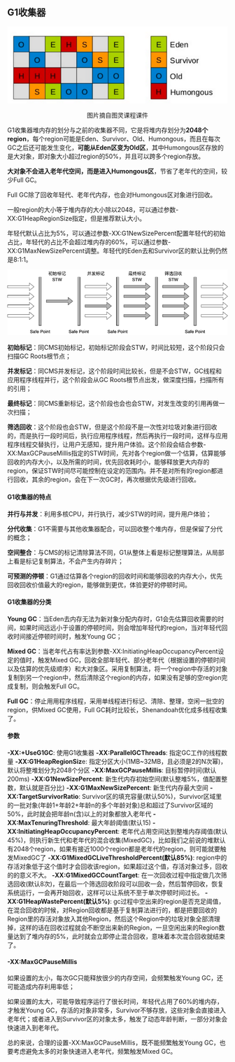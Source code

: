 ## G1收集器

![G1收集器堆内存区域划分](./images/G1收集器堆内存区域划分.png)

<center>图片摘自图灵课程课件</center>

G1收集器堆内存的划分与之前的收集器不同，它是将堆内存划分为**2048个region**，每个region可能是Eden、Survivor、Old、Humongous，而且在每次GC之后还可能发生变化，**可能从Eden区变为Old区**，其中Humongous区存放的是大对象，即对象大小超过region的50%，并且可以跨多个region存放。

**大对象不会进入老年代空间，而是进入Humongous区**，节省了老年代的空间，较少Full GC。

Full GC除了回收年轻代、老年代内存，也会对Humongous区对象进行回收。

一般region的大小等于堆内存的大小除以2048，可以通过参数-XX:G1HeapRegionSize指定，但是推荐默认大小。

年轻代默认占比为5%，可以通过参数-XX:G1NewSizePercent配置年轻代的初始占比，年轻代的占比不会超过堆内存的60%，可以通过参数-XX:G1MaxNewSizePercent调整。年轻代的Eden去和Survivor区的默认比例仍然是8:1:1。

![G1收集器](./images/G1收集器.png)

**初始标记**：同CMS初始标记，初始标记阶段会STW，时间比较短，这个阶段只会扫描GC Roots根节点；

**并发标记**：同CMS并发标记，这个阶段时间比较长，但是不会STW，GC线程和应用程序线程并行，这个阶段会从GC Roots根节点出发，做深度扫描，扫描所有的引用；

**最终标记**：同CMS重新标记，这个阶段也会也会STW，对发生改变的引用再做一次扫描；

**筛选回收**：这个阶段也会STW，但是这个阶段不是一次性对垃圾对象进行回收的，而是执行一段时间后，执行应用程序线程，然后再执行一段时间，这样与应用程序线程交替执行，让用户无感知，提升用户体验。这个阶段会结合参数-XX:MaxGCPauseMillis指定的STW时间，先对各个region做一个估算，估算能够回收的内存大小，以及所需的时间，优先回收耗时小，能够释放更大内存的region，保证STW时间尽可能控制在设定的范围内。并不是对所有的region都进行回收，其余的region，会在下一次GC时，再次根据优先级进行回收。

#### G1收集器的特点

**并行与并发**：利用多核CPU，并行执行，减少STW的时间，提升用户体验；

**分代收集**：G1不需要与其他收集器配合，可以回收整个堆内存，但是保留了分代的概念；

**空间整合**：与CMS的标记清除算法不同，G1从整体上看是标记整理算法，从局部上看是标记复制算法，不会产生内存碎片；

**可预测的停顿**：G1通过估算各个region的回收时间和能够回收的内存大小，优先回收回收价值最大的region，能够做到更优，体验更好的停顿时间。

#### G1收集器的分类

**Young GC**：当Eden去内存无法为新对象分配内存时，G1会先估算回收需要的时间，如果时间远远小于设置的停顿时间，则会增加年轻代的region，当对年轻代回收时间接近停顿时间时，触发Young GC；

**Mixed GC**：当老年代占有率达到参数-XX:InitiatingHeapOccupancyPercent设定的值时，触发Mixed GC，回收全部年轻代、部分老年代（根据设置的停顿时间以及估算的优先级顺序）和大对象区。采用复制算法，将一个region中存活的对象复制到另一个region中，然后清除这个region的内存，如果没有足够的空region完成复制，则会触发Full GC。

**Full GC**：停止用用程序线程，采用单线程进行标记、清除、整理，空闲一批空的region，供Mixed GC使用，Full GC耗时比较长，Shenandoah优化成多线程收集了。

#### 参数

**-XX:+UseG1GC**: 使用G1收集器
**-XX:ParallelGCThreads**: 指定GC工作的线程数量
**-XX:G1HeapRegionSiz**e: 指定分区大小(1MB~32MB，且必须是2的N次幂)，默认将整堆划分为2048个分区
**-XX:MaxGCPauseMillis**: 目标暂停时间(默认200ms)
**-XX:G1NewSizePercent**: 新生代内存初始空间(默认整堆5%，值配置整数，默认就是百分比)
**-XX:G1MaxNewSizePercent**: 新生代内存最大空间
**-XX:TargetSurvivorRatio**: Survivor区的填充容量(默认50%)，Survivor区域里的一批对象(年龄1+年龄2+年龄n的多个年龄对象)总和超过了Survivor区域的50%，此时就会把年龄n(含)以上的对象都放入老年代
**-XX:MaxTenuringThreshold**: 最大年龄阈值(默认15)
**-XX:InitiatingHeapOccupancyPercent**: 老年代占用空间达到整堆内存阈值(默认45%)，则执行新生代和老年代的混合收集(MixedGC)，比如我们之前说的堆默认有2048个region，如果有接近1000个region都是老年代的region，则可能就要触发MixedGC了
**-XX:G1MixedGCLiveThresholdPercent(默认85%)**: region中的存活对象低于这个值时才会回收该region，如果超过这个值，存活对象过多，回收的的意义不大。
**-XX:G1MixedGCCountTarget**: 在一次回收过程中指定做几次筛选回收(默认8次)，在最后一个筛选回收阶段可以回收一会，然后暂停回收，恢复系统运行，一会再开始回收，这样可以让系统不至于单次停顿时间过长。
**-XX:G1HeapWastePercent(默认5%)**: gc过程中空出来的region是否充足阈值，在混合回收的时候，对Region回收都是基于复制算法进行的，都是把要回收的Region里的存活对象放入其他Region，然后这个Region中的垃圾对象全部清理掉，这样的话在回收过程就会不断空出来新的Region，一旦空闲出来的Region数量达到了堆内存的5%，此时就会立即停止混合回收，意味着本次混合回收就结束了。

#### -XX:MaxGCPauseMillis

如果设置的太小，每次GC只能释放很少的内存空间，会频繁触发Young GC，还可能造成内存利用率低；

如果设置的太大，可能导致程序运行了很长时间，年轻代占用了60%的堆内存，才触发Young GC，存活的对象非常多，Survivor不够存放，这些对象会直接进入老年代；或者进入到Survivor区的对象太多，触发了动态年龄判断，一部分对象会快速进入到老年代。

总的来说，合理的设置-XX:MaxGCPauseMillis，既不能频繁触发Young GC，也要考虑避免太多的对象快速进入老年代，频繁触发Mixed GC。

